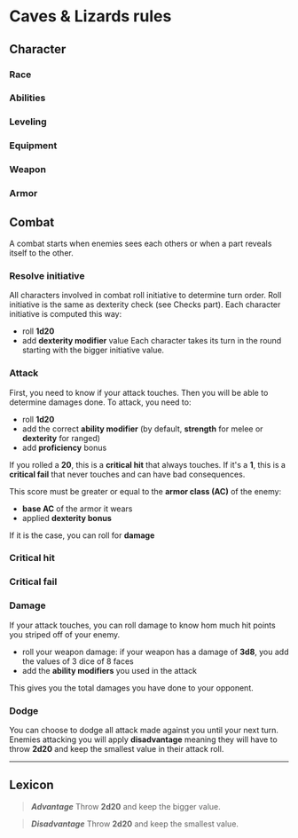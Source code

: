 # Caves & Lizards rules

## Character

### Race

### Abilities

### Leveling

### Equipment

### Weapon

### Armor

## Combat
A combat starts when enemies sees each others or when a part reveals itself to the other.

### Resolve initiative
All characters involved in combat roll initiative to determine turn order.
Roll initiative is the same as dexterity check (see Checks part).
Each character initiative is computed this way:
* roll **1d20**
* add **dexterity modifier** value
Each character takes its turn in the round starting with the bigger initiative value.

### Attack
First, you need to know if your attack touches. Then you will be able to determine damages done.
To attack, you need to:
* roll **1d20**
* add the correct **ability modifier** (by default, **strength** for melee or **dexterity** for ranged)
* add **proficiency** bonus

If you rolled a **20**, this is a **critical hit** that always touches.
If it's a **1**, this is a **critical fail** that never touches and can have bad consequences.

This score must be greater or equal to the **armor class (AC)** of the enemy:
* **base AC** of the armor it wears
* applied **dexterity bonus**

If it is the case, you can roll for **damage**

### Critical hit

### Critical fail

### Damage
If your attack touches, you can roll damage to know hom much hit points you striped off of your enemy.
* roll your weapon damage: if your weapon has a damage of **3d8**, you add the values of 3 dice of 8 faces
* add the **ability modifiers** you used in the attack

This gives you the total damages you have done to your opponent.

### Dodge
You can choose to dodge all attack made against you until your next turn.
Enemies attacking you will apply **disadvantage** meaning they will have to throw **2d20** and keep the smallest value in their attack roll.

***
## Lexicon

> ***Advantage***
> Throw **2d20** and keep the bigger value.

> ***Disadvantage***
> Throw **2d20** and keep the smallest value.
